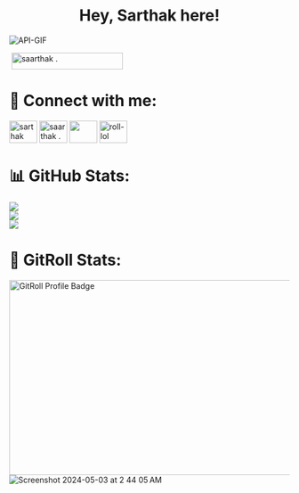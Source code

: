 <h1 align="center"> Hey, Sarthak here!</h1> 

![API-GIF](https://github.com/sarthakkapila/sarthakkapila/assets/112886451/cbf46d8e-60be-4e01-8e18-c0a8475bc70c)

[![]()](https://visitcount.itsvg.in)
<a href="https://visitcount.itsvg.in/api?id=sarthakkapila&label=Profile%20Views&pretty=false" target="blank"><img align="center" src="https://visitcount.itsvg.in/api?id=sarthakkapila&label=Profile%20Views&pretty=false" alt="saarthak ." height="30" width="200" /></a>

# 💬 Connect with me:
<p align="left">
<a href="https://twitter.com/sarthakkapila0" target="blank"><img align="center" src="https://raw.githubusercontent.com/rahuldkjain/github-profile-readme-generator/master/src/images/icons/Social/twitter.svg" alt="sarthak" height="40" width="50" /></a>
<a href="https://linkedin.com/in/sarthakkapila" target="blank"><img align="center" src="https://raw.githubusercontent.com/rahuldkjain/github-profile-readme-generator/master/src/images/icons/Social/linked-in-alt.svg" alt="saarthak ." height=40" width="50" /></a>
<a href="https://wakatime.com/@sarthakkapila" target="blank"><img align="center" src="https://atnartur.ru/content/2016/07/wakatime/logo.png" alt="" height="40" width="50" /></a>
<a href="https://gitroll.io/profile/uUONSEnFpgBPwVoHxMWikB78gQrv1/" target="blank"><img align="center" src="https://media.licdn.com/dms/image/D560BAQHk0T1oAT7XFg/company-logo_200_200/0/1705047818433/gitroll_logo?e=2147483647&v=beta&t=pcL_ZOC28oH9cOC2sJ7h6jUcI5U06ON1NI-Y3TJTvwY" alt="roll-lol" height="40" width="50" /></a>
</p>

# 📊 GitHub Stats:
![](https://github-readme-stats.vercel.app/api?username=sarthakkapila&theme=nightowl&hide_border=false&include_all_commits=true&count_private=false)<br/>
![](https://github-readme-streak-stats.herokuapp.com/?user=sarthakkapila&theme=nightowl&hide_border=false)<br/>
![](https://github-readme-stats.vercel.app/api/top-langs/?username=sarthakkapila&theme=nightowl&hide_border=false&include_all_commits=true&count_private=false&layout=compact)

# 🥷 GitRoll Stats:
<a href="https://gitroll.io/profile/uUONSEnFpgBPwVoHxMWikB78gQrv1" target="_blank"><img src="https://gitroll.io/api/badges/profiles/v1/uUONSEnFpgBPwVoHxMWikB78gQrv1" alt="GitRoll Profile Badge" height="350" width="600" /></a>
![Screenshot 2024-05-03 at 2 44 05 AM](https://github.com/sarthakkapila/sarthakkapila/assets/112886451/552458c4-b2b5-4efb-bdf8-09c1ce484ca3)
